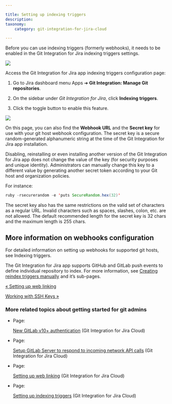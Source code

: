 ```yaml
---

title: Setting up indexing triggers
description:
taxonomy:
    category: git-integration-for-jira-cloud

---
```

Before you can use indexing triggers (formerly webhooks), it needs to be enabled in the Git Integration for Jira indexing triggers settings.

![](https://bigbrassband.atlassian.net/wiki/download/thumbnails/1923023481/gitcloud-sidebar-indexing-triggers-loc.png?version=1&modificationDate=1630926067805&cacheVersion=1&api=v2&width=680&height=357)

Access the Git Integration for Jira app indexing triggers configuration page:

1.  Go to Jira dashboard menu Apps ➜ **Git Integration: Manage Git repositories**.

2.  On the sidebar under _Git Integration for Jira_, click **Indexing triggers**.

3.  Click the toggle button to enable this feature.


![](https://bigbrassband.atlassian.net/wiki/download/attachments/1923023481/gitcloud-indexing-triggers-cfg-enable.png?version=1&modificationDate=1630925521030&cacheVersion=1&api=v2)

On this page, you can also find the **Webhook URL** and the **Secret key** for use with your git host webhook configuration. The secret key is a secure random-generated alphanumeric string at the time of the Git Integration for Jira app installation.

Disabling, reinstalling or even installing another version of the Git Integration for Jira app does not change the value of the key (for security purposes and unique identity). Administrators can manually change this key to a different value by generating another secret token according to your Git host and organization policies.

For instance:

```java
ruby -rsecurerandom -e 'puts SecureRandom.hex(32)'
```


The secret key also has the same restrictions on the valid set of characters as a regular URL. Invalid characters such as spaces, slashes, colon, etc. are not allowed. The default recommended length for the secret key is 32 chars and the maximum length is 255 chars.

## More information on webhooks configuration

For detailed information on setting up webhooks for supported git hosts, see Indexing triggers.

The Git Integration for Jira app supports GitHub and GitLab push events to define individual repository to index. For more information, see [Creating reindex triggers manually](https://bigbrassband.atlassian.net/wiki/spaces/GITCLOUD/pages/171213231/Creating+indexing+triggers+for+a+single+repository) and it’s sub-pages.

[« Setting up web linking](/wiki/spaces/GITCLOUD/pages/1923023467/Setting+up+web+linking)

[Working with SSH Keys »](/wiki/spaces/GITCLOUD/pages/1923023617/Working+with+SSH+keys)

### More related topics about getting started for git admins

*   Page:

    [New GitLab v10+ authentication](/wiki/spaces/GITCLOUD/pages/1923023311) (Git Integration for Jira Cloud)

*   Page:

    [Setup GitLab Server to respond to incoming network API calls](/wiki/spaces/GITCLOUD/pages/1923023297/Setup+GitLab+Server+to+respond+to+incoming+network+API+calls) (Git Integration for Jira Cloud)

*   Page:

    [Setting up web linking](/wiki/spaces/GITCLOUD/pages/1923023467/Setting+up+web+linking) (Git Integration for Jira Cloud)

*   Page:

    [Setting up indexing triggers](/wiki/spaces/GITCLOUD/pages/1923023481/Setting+up+indexing+triggers) (Git Integration for Jira Cloud)
